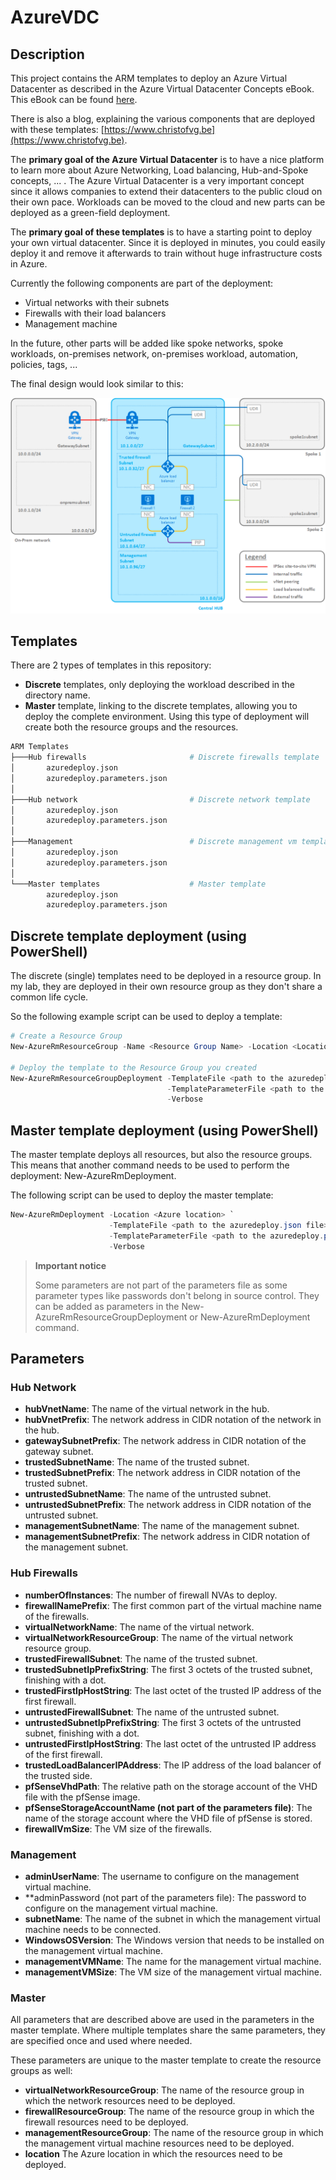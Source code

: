 # AzureVDC

## Description

This project contains the ARM templates to deploy an Azure Virtual Datacenter as described in the Azure Virtual Datacenter Concepts eBook. This eBook can be found [here](https://aka.ms/VDC/eBook).

There is also a blog, explaining the various components that are deployed with these templates: [https://www.christofvg.be](https://www.christofvg.be).

The **primary goal of the Azure Virtual Datacenter** is to have a nice platform to learn more about Azure Networking, Load balancing, Hub-and-Spoke concepts, ... . The Azure Virtual Datacenter is a very important concept since it allows companies to extend their datacenters to the public cloud on their own pace. Workloads can be moved to the cloud and new parts can be deployed as a green-field deployment.

The **primary goal of these templates** is to have a starting point to deploy your own virtual datacenter. Since it is deployed in minutes, you could easily deploy it and remove it afterwards to train without huge infrastructure costs in Azure.

Currently the following components are part of the deployment:

* Virtual networks with their subnets
* Firewalls with their load balancers
* Management machine

In the future, other parts will be added like spoke networks, spoke workloads, on-premises network, on-premises workload, automation, policies, tags, ...

The final design would look similar to this:

![Network design](./pictures/Networkdesign.png)

## Templates

There are 2 types of templates in this repository:

* **Discrete** templates, only deploying the workload described in the directory name.
* **Master** template, linking to the discrete templates, allowing you to deploy the complete environment. Using this type of deployment will create both the resource groups and the resources.

```bash
ARM Templates
├───Hub firewalls                       # Discrete firewalls template
│       azuredeploy.json
│       azuredeploy.parameters.json
│
├───Hub network                         # Discrete network template
│       azuredeploy.json
│       azuredeploy.parameters.json
│
├───Management                          # Discrete management vm template
│       azuredeploy.json
│       azuredeploy.parameters.json
│
└───Master templates                    # Master template
        azuredeploy.json
        azuredeploy.parameters.json
```

## Discrete template deployment (using PowerShell)

The discrete (single) templates need to be deployed in a resource group. In my lab, they are deployed in their own resource group as they don't share a common life cycle.

So the following example script can be used to deploy a template:

```PowerShell
# Create a Resource Group
New-AzureRmResourceGroup -Name <Resource Group Name> -Location <Location>

# Deploy the template to the Resource Group you created
New-AzureRmResourceGroupDeployment -TemplateFile <path to the azuredeploy.json file> `
                                   -TemplateParameterFile <path to the azuredeploy.parameters.json file> `
                                   -Verbose
```

## Master template deployment (using PowerShell)

The master template deploys all resources, but also the resource groups. This means that another command needs to be used to perform the deployment: New-AzureRmDeployment.

The following script can be used to deploy the master template:

```PowerShell
New-AzureRmDeployment -Location <Azure location> `
                      -TemplateFile <path to the azuredeploy.json file> `
                      -TemplateParameterFile <path to the azuredeploy.parameters.json file> `
                      -Verbose
```

>**Important notice**  
>  
>Some parameters are not part of the parameters file as some parameter types like passwords don't belong in source control. They can be added as parameters in the New-AzureRmResourceGroupDeployment or New-AzureRmDeployment command.

## Parameters

### Hub Network

* **hubVnetName**: The name of the virtual network in the hub.
* **hubVnetPrefix**: The network address in CIDR notation of the network in the hub.
* **gatewaySubnetPrefix**: The network address in CIDR notation of the gateway subnet.
* **trustedSubnetName**: The name of the trusted subnet.
* **trustedSubnetPrefix**: The network address in CIDR notation of the trusted subnet.
* **untrustedSubnetName**: The name of the untrusted subnet.
* **untrustedSubnetPrefix**: The network address in CIDR notation of the untrusted subnet.
* **managementSubnetName**: The name of the management subnet.
* **managementSubnetPrefix**: The network address in CIDR notation of the management subnet.

### Hub Firewalls

* **numberOfInstances**: The number of firewall NVAs to deploy.
* **firewallNamePrefix**: The first common part of the virtual machine name of the firewalls.
* **virtualNetworkName**: The name of the virtual network.
* **virtualNetworkResourceGroup**: The name of the virtual network resource group.
* **trustedFirewallSubnet**: The name of the trusted subnet.
* **trustedSubnetIpPrefixString**: The first 3 octets of the trusted subnet, finishing with a dot.
* **trustedFirstIpHostString**: The last octet of the trusted IP address of the first firewall.
* **untrustedFirewallSubnet**: The name of the untrusted subnet.
* **untrustedSubnetIpPrefixString**: The first 3 octets of the untrusted subnet, finishing with a dot.
* **untrustedFirstIpHostString**: The last octet of the untrusted IP address of the first firewall.
* **trustedLoadBalancerIPAddress**: The IP address of the load balancer of the trusted side.
* **pfSenseVhdPath**: The relative path on the storage account of the VHD file with the pfSense image.
* **pfSenseStorageAccountName (not part of the parameters file)**: The name of the storage account where the VHD file of pfSense is stored.
* **firewallVmSize**: The VM size of the firewalls.

### Management

* **adminUserName**: The username to configure on the management virtual machine.
* **adminPassword (not part of the parameters file): The password to configure on the management virtual machine.
* **subnetName**: The name of the subnet in which the management virtual machine needs to be connected.
* **WindowsOSVersion**: The Windows version that needs to be installed on the management virtual machine.
* **managementVMName**: The name for the management virtual machine.
* **managementVMSize**: The VM size of the management virtual machine.

### Master

All parameters that are described above are used in the parameters in the master template. Where multiple templates share the same parameters, they are specified once and used where needed.

These parameters are unique to the master template to create the resource groups as well:

* **virtualNetworkResourceGroup**: The name of the resource group in which the network resources need to be deployed.
* **firewallResourceGroup**: The name of the resource group in which the firewall resources need to be deployed.
* **managementResourceGroup**: The name of the resource group in which the management virtual machine resources need to be deployed.
* **location** The Azure location in which the resources need to be deployed.